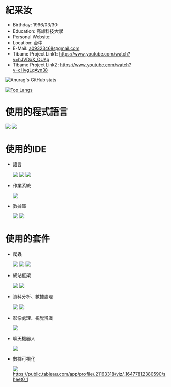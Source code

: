 #  紀采汝

 - Birthday: 1996/03/30
 - Education: 高雄科技大學
 - Personal Website: 
 - Location: 台中
 - E-Mail: a09323468@gmail.com
 - Tibame Project Link1: https://www.youtube.com/watch?v=hJVDxX_OUAg
 - Tibame Project Link2: https://www.youtube.com/watch?v=cHvgLqAyn38


![Anurag's GitHub stats](https://github-readme-stats.vercel.app/api?username=a09323468&show_icons=true&theme=radical)

[![Top Langs](https://github-readme-stats.vercel.app/api/top-langs/?username=a09323468&layout=compact&theme=gruvbox)](https://github.com/a09323468)



#  使用的程式語言

  ![](https://img.shields.io/badge/Python-FFFFFF)
  ![](https://img.shields.io/badge/Java-FFFFFF)


# 使用的IDE

- 語言

   ![](https://img.shields.io/badge/Pycharm-FFFFFF)
   ![](https://img.shields.io/badge/VSCODE-FFFFFF)
   ![](https://img.shields.io/badge/Visual%20Studio-FFFFFF)
   
- 作業系統
 
   ![](https://img.shields.io/badge/Linux-FFFFFF)

- 數據庫

   ![](https://img.shields.io/badge/MySQL-FFFFFF)
   ![](https://img.shields.io/badge/Mongodb-FFFFFF)
   
#  使用的套件
- 爬蟲

    ![](https://img.shields.io/badge/bs4-FFFFFF)
    ![](https://img.shields.io/badge/requests-FFFFFF)
    ![](https://img.shields.io/badge/requests--html-FFFFFF)



- 網站框架

   ![](https://img.shields.io/badge/Flask-FFFFFF)
   ![](https://img.shields.io/badge/jupyterlab-FFFFFF)

- 資料分析、數據處理

   ![](https://img.shields.io/badge/numpy-FFFFFF)
   ![](https://img.shields.io/badge/pandas-FFFFFF)


- 影像處理、視覺辨識

  ![](https://img.shields.io/badge/Opencv-FFFFFF)

- 聊天機器人

   ![](https://img.shields.io/badge/line--bot--sdk-FFFFFF)
   
- 數據可視化

   ![](https://img.shields.io/badge/Tableau-FFFFFF)   
   https://public.tableau.com/app/profile/.21163318/viz/_16477812380590/sheet0_1
